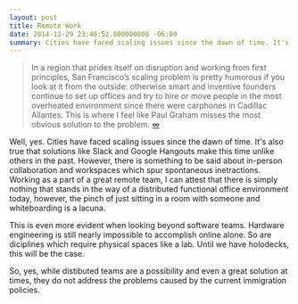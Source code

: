```yaml
---
layout: post
title: Remote Work
date: 2014-12-29 23:40:52.000000000 -06:00
summary: Cities have faced scaling issues since the dawn of time. It's also true that solutions like Slack and Google Hangouts make this time unlike others in the past. However, there is something to be said about in-person collaboration and workspaces which spur spontaneous inetractions.
---
```

> In a region that prides itself on disruption and working from first principles, San Francisco’s scaling problem is pretty humorous if you look at it from the outside: otherwise smart and inventive founders continue to set up offices and try to hire or move people in the most overheated environment since there were carphones in Cadillac Allantes. This is where I feel like Paul Graham misses the most obvious solution to the problem. [∞](http://ma.tt/2014/12/how-paul-graham-is-wrong/)

Well, yes. Cities have faced scaling issues since the dawn of time. It's also true that solutions like Slack and Google Hangouts make this time unlike others in the past. However, there is something to be said about in-person collaboration and workspaces which spur spontaneous inetractions. Working as a part of a great remote team, I can attest that there is simply nothing that stands in the way of a distributed functional office environment today, however, the pinch of just sitting in a room with someone and whiteboarding is a lacuna.

This is even more evident when looking beyond software teams. Hardware engineering is still nearly impossible to accomplish online alone. So are diciplines which require physical spaces like a lab. Until we have holodecks, this will be the case.

So, yes, while distibuted teams are a possibility and even a great solution at times, they do not address the problems caused by the current immigration policies.
